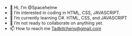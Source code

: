 - 👋 Hi, I’m @Spacehelme
- 👀 I’m interested in coding in HTML, CSS, JAVASCRIPT.
- 🌱 I’m currently learning C#.               HTML, CSS, and JAVASCRIPT
- 💞️ I’m not ready to collaborate on anything yet.
- 📫 How to reach me Tadkitchens@gmail.com

<!---
Spacehelme/Spacehelme is a ✨ special ✨ repository because its `README.md` (this file) appears on your GitHub profile.
You can click the Preview link to take a look at your changes.
--->

